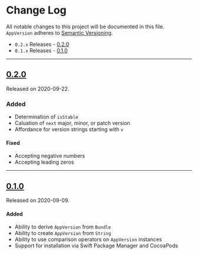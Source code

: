 # Change Log
All notable changes to this project will be documented in this file.
`AppVersion` adheres to [Semantic Versioning](http://semver.org/).

- `0.2.x` Releases - [0.2.0](#020)
- `0.1.x` Releases - [0.1.0](#010)

---
## [0.2.0](https://github.com/hkellaway/AppVersion/releases/tag/0.2.0)
Released on 2020-09-22.

### Added
* Determination of `isStable`
* Caluation of `next` major, minor, or patch version
* Affordance for version strings starting with `v`

#### Fixed
- Accepting negative numbers
- Accepting leading zeros

---
## [0.1.0](https://github.com/hkellaway/AppVersion/releases/tag/0.1.0)
Released on 2020-09-09.

#### Added
- Ability to derive `AppVersion` from `Bundle`
- Ability to create `AppVersion` from `String`
- Ability to use comparison operators on `AppVersion` instances
- Support for installation via Swift Package Manager and CocoaPods